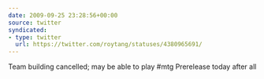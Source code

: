 ```yaml
---
date: 2009-09-25 23:28:56+00:00
source: twitter
syndicated:
- type: twitter
  url: https://twitter.com/roytang/statuses/4380965691/
---
```


Team building cancelled; may be able to play #mtg Prerelease today after all